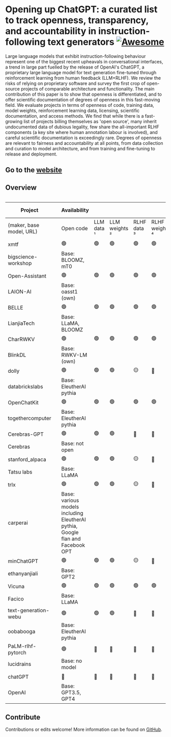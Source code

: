 # Opening up ChatGPT: a curated list to track openness, transparency, and accountability in instruction-following text generators [![Awesome](https://awesome.re/badge.svg)](https://awesome.re)

Large language models that exhibit instruction-following behaviour represent one of the biggest recent upheavals in conversational interfaces, a trend in large part fuelled by the release of OpenAI's ChatGPT, a proprietary large language model for text generation fine-tuned through reinforcement learning from human feedback (LLM+RLHF). We review the risks of relying on proprietary software and survey the first crop of open-source projects of comparable architecture and functionality. The main contribution of this paper is to show that openness is differentiated, and to offer scientific documentation of degrees of openness in this fast-moving field. We evaluate projects in terms of openness of code, training data, model weights, reinforcement learning data, licensing, scientific documentation, and access methods. We find that while there is a fast-growing list of projects billing themselves as 'open source', many inherit undocumented data of dubious legality, few share the all-important RLHF components (a key site where human annotation labour is involved), and careful scientific documentation is exceedingly rare. Degrees of openness are relevant to fairness and accountability at all points, from data collection and curation to model architecture, and from training and fine-tuning to release and deployment. 

## Go to the [website](https://liesenf.github.io/opening-up-chatgpt/)

## Overview

<div><script type="text/javascript" defer src="https://datawrapper.dwcdn.net/go6aa/embed.js?v=2" charset="utf-8"></script><noscript><img src="https://datawrapper.dwcdn.net/go6aa/full.png" alt="" /></noscript></div>

| Project                  |   | Availability                                                                     |            |               |             |                |         | Documentation |              |          |       |            | Access methods |                                                   |
|--------------------------|---|----------------------------------------------------------------------------------|------------|---------------|-------------|----------------|---------|---------------|--------------|----------|-------|------------|----------------|---------------------------------------------------|
| (maker, base model, URL) |   | Open code                                                                        | LLM data ¹ | LLM weights ² | RLHF data ³ | RLHF weights ⁴ | License | Code          | Architecture | Preprint | Paper | Data sheet | Package        | API                                               |
| xmtf                     |   | 🟢                                                                               | 🟢         | 🟢            | 🟢          | 🟢             | 🟢      | 🟢            | 🟢           | 🟢       | 🔴    | 🔴         | 🟢             | 🟢                                                |
| bigscience-workshop      |   | Base: BLOOMZ, mT0                                                                |            |               |             |                |         |               |              |          |       |            |                | https://github.com/bigscience-workshop/xmtf       |
| Open-Assistant           |   | 🟢                                                                               | 🟢         | 🟢            | 🟢          | 🟢             | 🟢      | 🟢            | 🟢           | 🔴       | 🔴    | 🔴         | 🟢             | 🟢                                                |
| LAION-AI                 |   | Base: oasst1 (own)                                                               |            |               |             |                |         |               |              |          |       |            |                | https://github.com/LAION-AI/Open-Assistant        |
| BELLE                    |   | 🟢                                                                               | 🟢         | 🟢            | 🟢          | 🟢             | 🟢      | 🟢            | 🟢           | 🟢       | 🔴    | 🔴         | 🔴             | 🔴                                                |
| LianjiaTech              |   | Base:  LLaMA, BLOOMZ                                                             |            |               |             |                |         |               |              |          |       |            |                | https://github.com/LianjiaTech/BELLE              |
| CharRWKV                 |   | 🟢                                                                               | 🟢         | 🟢            | 🟢          | 🟢             | 🟢      | 🟢            | 🟢           | 🔴       | 🔴    | 🔴         | 🟢             | 🟢                                                |
| BlinkDL                  |   | Base: RWKV-LM (own)                                                              |            |               |             |                |         |               |              |          |       |            |                | https://github.com/BlinkDL/ChatRWKV               |
| dolly                    |   | 🟢                                                                               | 🟢         | 🟢            | 🟡          | 🔴             | 🟢      | 🟢            | 🟢           | 🟡       | 🔴    | 🔴         | 🟢             | 🔴                                                |
| databrickslabs           |   | Base: EleutherAI pythia                                                          |            |               |             |                |         |               |              |          |       |            |                | https://github.com/databrickslabs/dolly           |
| OpenChatKit              |   | 🟢                                                                               | 🟢         | 🟢            | 🟢          | 🟢             | 🟢      | 🟢            | 🔴           | 🟡       | 🔴    | 🔴         | 🟢             | 🔴                                                |
| togethercomputer         |   | Base: EleutherAI pythia                                                          |            |               |             |                |         |               |              |          |       |            |                | https://github.com/togethercomputer/OpenChatKit   |
| Cerebras-GPT             |   | 🟢                                                                               | 🟢         | 🟢            | 🔴          | 🔴             | 🟢      | 🟢            | 🟢           | 🟢       | 🔴    | 🔴         | 🔴             | 🔴                                                |
| Cerebras                 |   | Base: not open                                                                   |            |               |             |                |         |               |              |          |       |            |                | https://huggingface.co/cerebras/Cerebras-GPT-6.7B |
| stanford_alpaca          |   | 🟢                                                                               | 🟢         | 🟢            | 🟡          | 🔴             | 🟡      | 🟢            | 🟢           | 🔴       | 🔴    | 🔴         | 🔴             | 🔴                                                |
| Tatsu labs               |   | Base: LLaMA                                                                      |            |               |             |                |         |               |              |          |       |            |                | https://github.com/tatsu-lab/stanford_alpaca      |
| trlx                     |   | 🟢                                                                               | 🟢         | 🟢            | 🟡          | 🔴             | 🟢      | 🟢            | 🟡           | 🔴       | 🔴    | 🔴         | 🟡             | 🟢                                                |
| carperai                 |   | Base: various models including EleutherAI pythia, Google flan and Facebook OPT   |            |               |             |                |         |               |              |          |       |            |                | https://github.com/carperai/trlx                  |
| minChatGPT               |   | 🟢                                                                               | 🟢         | 🟢            | 🟡          | 🔴             | 🟢      | 🟢            | 🟡           | 🔴       | 🔴    | 🔴         | 🔴             | 🟢                                                |
| ethanyanjiali            |   | Base:  GPT2                                                                      |            |               |             |                |         |               |              |          |       |            |                | https://github.com/ethanyanjiali/minChatGPT       |
| Vicuna                   |   | 🟢                                                                               | 🟢         | 🟢            | 🟢          | 🟢             | 🟢      | 🔴            | 🔴           | 🔴       | 🔴    | 🔴         | 🔴             | 🔴                                                |
| Facico                   |   | Base:  LLaMA                                                                     |            |               |             |                |         |               |              |          |       |            |                | https://github.com/Facico/Chinese-Vicuna          |
| text-generation-webu     |   | 🟢                                                                               | 🟢         | 🟢            | 🔴          | 🔴             | 🟢      | 🟢            | 🔴           | 🔴       | 🔴    | 🔴         | 🔴             | 🔴                                                |
| oobabooga                |   | Base: EleutherAI pythia                                                          |            |               |             |                |         |               |              |          |       |            |                | https://github.com/Akegarasu/ChatGLM-webui        |
| PaLM-rlhf-pytorch        |   | 🟢                                                                               | 🔴         | 🔴            | 🔴          | 🔴             | 🟢      | 🟢            | 🔴           | 🔴       | 🔴    | 🔴         | 🟢             | 🔴                                                |
| lucidrains               |   | Base:  no model                                                                  |            |               |             |                |         |               |              |          |       |            |                | https://github.com/lucidrains/PaLM-rlhf-pytorch   |
| chatGPT                  |   | 🔴                                                                               | 🔴         | 🔴            | 🔴          | 🔴             | 🔴      | 🔴            | 🔴           | 🔴       | 🔴    | 🔴         | 🔴             | 🟡                                                |
| OpenAI                   |   | Base: GPT3.5, GPT4                                                               |            |               |             |                |         |               |              |          |       |            |                | https://chat.openai.com                           |


## Contribute

Contributions or edits welcome! More information can be found on [GitHub](https://github.com/liesenf/opening-up-chatgpt).

